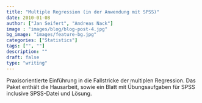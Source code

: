```yaml
---
title: "Multiple Regression (in der Anwendung mit SPSS)"
date: 2010-01-08
author: ["Jan Seifert", "Andreas Nack"]
image : "images/blog/blog-post-4.jpg"
bg_image: "images/feature-bg.jpg"
categories: ["Statistics"]
tags: ["", ""]
description: ""
draft: false
type: "writing"
---
```


Praxisorientierte Einführung in die Fallstricke der multiplen Regression. Das Paket enthält die Hausarbeit, sowie ein Blatt mit Übungsaufgaben für SPSS inclusive SPSS-Datei und Lösung.
